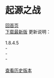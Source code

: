 起源之战
===
[回首页](https://schlibra.github.io/Stars-Studios)
<br>[下载最新版](https://schlibra.github.io/Stars-Studios/JJ/version/JJ1.8.4.5.apk)
更新说明：<br>
<br>1.8.4.5
<br>-
<br>-
<br>-
<br>
<br>[查看历史版本](https://schlibra.github.io/JJ/version)
